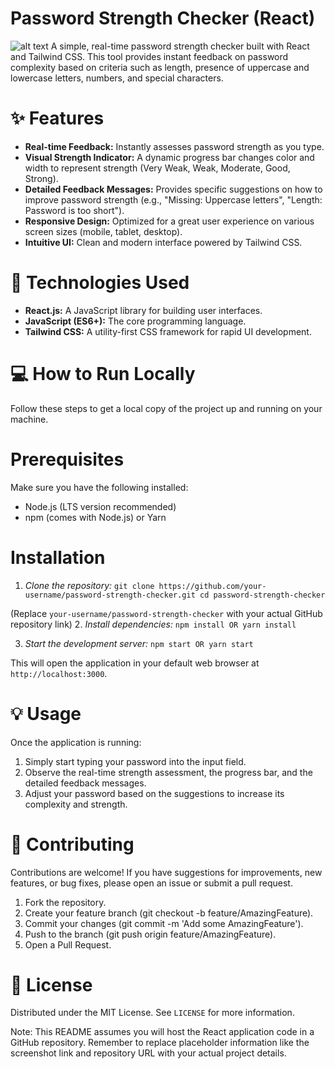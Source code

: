 # Password Strength Checker (React)

![alt text](https://github.com/Ubuntu-Dekiru/PRODIGY_CS_03/blob/main/screenshots/Screenshot%202025-06-16%20171625.png)
A simple, real-time password strength checker built with React and Tailwind CSS. This tool provides instant feedback on password complexity based on criteria such as length, presence of uppercase and lowercase letters, numbers, and special characters.

# ✨ Features
* **Real-time Feedback:** Instantly assesses password strength as you type.
* **Visual Strength Indicator:** A dynamic progress bar changes color and width to represent strength (Very Weak, Weak, Moderate, Good, Strong).
* **Detailed Feedback Messages:** Provides specific suggestions on how to improve password strength (e.g., "Missing: Uppercase letters", "Length: Password is too short").
* **Responsive Design:** Optimized for a great user experience on various screen sizes (mobile, tablet, desktop).
* **Intuitive UI:** Clean and modern interface powered by Tailwind CSS.

# 🚀 Technologies Used
* **React.js:** A JavaScript library for building user interfaces.
* **JavaScript (ES6+):** The core programming language.
* **Tailwind CSS:** A utility-first CSS framework for rapid UI development.

# 💻 How to Run Locally
Follow these steps to get a local copy of the project up and running on your machine.

# Prerequisites
Make sure you have the following installed:
  * Node.js (LTS version recommended)
  * npm (comes with Node.js) or Yarn

# Installation
1. *Clone the repository:*
`git clone https://github.com/your-username/password-strength-checker.git
cd password-strength-checker`

(Replace `your-username/password-strength-checker` with your actual GitHub repository link)
2. *Install dependencies:*
`npm install
OR
yarn install`

3. *Start the development server:*
`npm start
OR
yarn start`

This will open the application in your default web browser at `http://localhost:3000`.

# 💡 Usage
Once the application is running:
1. Simply start typing your password into the input field.
2. Observe the real-time strength assessment, the progress bar, and the detailed feedback messages.
3. Adjust your password based on the suggestions to increase its complexity and strength.

# 🤝 Contributing
Contributions are welcome! If you have suggestions for improvements, new features, or bug fixes, please open an issue or submit a pull request.

1. Fork the repository.
2. Create your feature branch (git checkout -b feature/AmazingFeature).
3. Commit your changes (git commit -m 'Add some AmazingFeature').
4. Push to the branch (git push origin feature/AmazingFeature).
5. Open a Pull Request.

# 📄 License
Distributed under the MIT License. See `LICENSE` for more information.

Note: This README assumes you will host the React application code in a GitHub repository. Remember to replace placeholder information like the screenshot link and repository URL with your actual project details.
